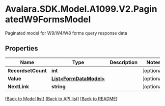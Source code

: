 # Avalara.SDK.Model.A1099.V2.PaginatedW9FormsModel
Paginated model for W9/W4/W8 forms query response data

## Properties

Name | Type | Description | Notes
------------ | ------------- | ------------- | -------------
**RecordsetCount** | **int** |  | [optional] 
**Value** | [**List&lt;FormDataModel&gt;**](FormDataModel.md) |  | [optional] 
**NextLink** | **string** |  | [optional] 

[[Back to Model list]](../../../README.md#documentation-for-models) [[Back to API list]](../../../README.md#documentation-for-api-endpoints) [[Back to README]](../../../README.md)


